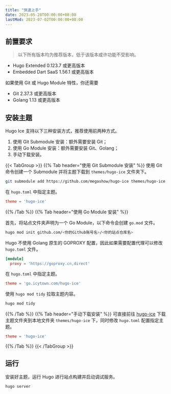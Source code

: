 ```yaml
---
title: "快速上手"
date: 2023-05-28T00:00:00+08:00
lastMod: 2023-07-02T00:00:00+08:00
---
```


## 前置要求

> 以下所有版本均为推荐版本，低于该版本或许功能不受影响。

- Hugo Extended 0.123.7 或更高版本
- Embedded Dart SaaS 1.56.1 或更高版本

如果使用 Git 或 Hugo Module 特性，你还需要

- Git 2.37.3 或更高版本
- Golang 1.13 或更高版本

## 安装主题

Hugo Ice 支持以下三种安装方式，推荐使用前两种方式。

1. 使用 Git Submodule 安装：额外需要安装 Git；
2. 使用 Go Module 安装：额外需要安装 Git、Golang；
3. 手动下载安装。

{{< TabGroup >}}
{{% Tab header="使用 Git Submodule 安装" %}}
使用 Git 命令创建一个 Submodule 并将主题下载到 `themes/hugo-ice` 文件夹下。

```bash
git submodule add https://github.com/megashow/hugo-ice themes/hugo-ice
```
在 `hugo.toml` 中指定主题。

```toml
theme = 'hugo-ice'
```
{{% /Tab %}}
{{% Tab header="使用 Go Module 安装" %}}

首先，将站点文件夹声明为一个 Go Module，以下命令会创建 `go.mod` 文件。

```bash
hugo mod init github.com/<你的Github账号名>/<你的站点仓库名>
```

Hugo 不使用 Golang 原生的 GOPROXY 配置，因此如果需要配置代理可以修改 `hugo.toml` 文件。

```toml
[module]
  proxy = 'https://goproxy.cn,direct'
```

在 `hugo.toml` 中指定主题。

```toml
theme = 'go.icytown.com/hugo-ice'
```

使用 `hugo mod tidy` 拉取主题内容。

```bash
hugo mod tidy
```
{{% /Tab %}}
{{% Tab header="手动下载安装" %}}
可直接前往 [hugo-ice](https://github.com/megashow/hugo-ice) 下载主题文件夹到本地文件夹 `themes/hugo-ice` 下，同时修改 `hugo.toml` 配置指定主题。

```toml
theme = 'hugo-ice'
```
{{% /Tab %}}
{{< /TabGroup >}}

## 运行

安装好主题，运行 Hugo 进行站点构建并启动调试服务。

```bash
hugo server
```

